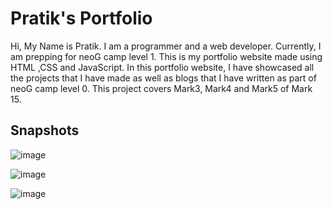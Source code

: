# Pratik's Portfolio
Hi, My Name is Pratik.
I am a programmer and a web developer.
Currently, I am prepping for neoG camp level 1.
This is my portfolio website made using HTML ,CSS and JavaScript. In this portfolio website, I have showcased all the projects that I have made as well as blogs that I have written as part of neoG camp level 0. This project covers Mark3, Mark4 and Mark5 of Mark 15.

## Snapshots
![image](https://user-images.githubusercontent.com/70498020/188760700-aa47eeff-7b5e-48da-afaf-a194e6b6af26.png)

![image](https://user-images.githubusercontent.com/70498020/188760758-7bfdca0c-8922-4cd7-9b33-4a1e5b14085b.png)

![image](https://user-images.githubusercontent.com/70498020/188761339-309d4adc-2a4c-4a00-b81a-c1819807dea6.png)

